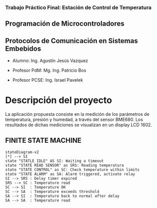 ### Trabajo Práctico Final: Estación de Control de Temperatura

## Programación de Microcontroladores
## Protocolos de Comunicación en Sistemas Embebidos

* Alumno: Ing. Agustín Jesús Vazquez

* Profesor PdM: Mg. Ing. Patricio Bos
* Profesor PCSE: Ing. Israel Pavelek

# Descripción del proyecto

La aplicación propuesta consiste en la medición de los parámetros de temperatura, presión y humedad, a través del sensor BME680. 
Los resultados de dichas mediciones se visualizan en un display LCD 1602.


## FINITE STATE MACHINE

```mermaid
stateDiagram-v2
[*] --> SI
state "STATLE IDLE" AS SI: Waiting a timeout
state "STATE READ SENSOR" as SRS: Reading temperatura
state "STATE CONTROL" as SC: Check temperature within limits
state "STATE ALARM" as SA: Alarm triggered, activate relay
SI --> SRS : Delay timer expired
SRS --> SC : Temperature read
SC --> SI  : Temperature OK
SC --> SA  : Temperature exceeds threshold
SA --> SI  : Temperature back to normal after delay
SA --> SA  : Temperature read
```
